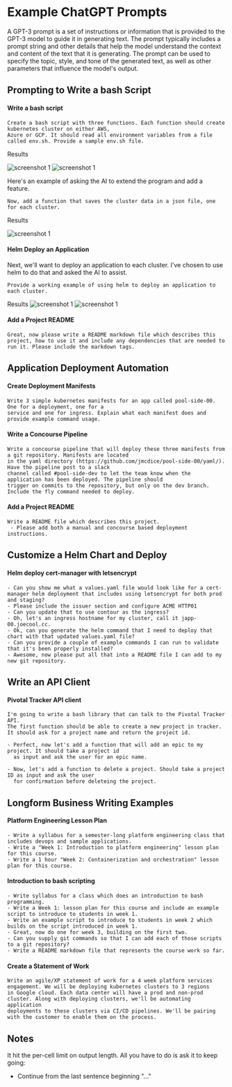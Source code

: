 # Example ChatGPT Prompts

A GPT-3 prompt is a set of instructions or information that is provided to the GPT-3 model to guide it in generating text. The prompt typically includes a prompt string and other details that help the model understand the context and content of the text that it is generating. The prompt can be used to specify the topic, style, and tone of the generated text, as well as other parameters that influence the model's output.

## Prompting to Write a bash Script

#### Write a bash script
```console
Create a bash script with three functions. Each function should create kubernetes cluster on either AWS, 
Azure or GCP. It should read all environment variables from a file called env.sh. Provide a sample env.sh file.  
```
Results

![screenshot 1](ss-1.png "chatgpt output")
![screenshot 1](ss-2.png "chatgpt output")

Here's an example of asking the AI to extend the program and add a feature.
```console
Now, add a function that saves the cluster data in a json file, one for each cluster. 
```
Results

![screenshot 1](ss-3.png "chatgpt output")

#### Helm Deploy an Application 

Next, we'll want to deploy an application to each cluster. I've chosen to use helm to do that and asked the AI to assist.

```console
Provide a working example of using helm to deploy an application to each cluster.  
```

Results
![screenshot 1](ss-4.png "chatgpt output")
![screenshot 1](ss-5.png "chatgpt output")

#### Add a Project README
```console
Great, now please write a README markdown file which describes this project, how to use it and include any dependencies that are needed to run it. Please include the markdown tags.
```

## Application Deployment Automation

#### Create Deployment Manifests
```console
Write 3 simple kubernetes manifests for an app called pool-side-00. One for a deployment, one for a 
service and one for ingress. Explain what each manifest does and provide example command usage. 
```

#### Write a Concourse Pipeline 
```console
Write a concourse pipeline that will deploy these three manifests from a git repository. Manifests are located
in the yaml directory (https://github.com/jmcdice/pool-side-00/yaml/). Have the pipeline post to a slack
channel called #pool-side-dev to let the team know when the application has been deployed. The pipeline should 
trigger on commits to the repository, but only on the dev branch. Include the fly command needed to deploy.
```

#### Add a Project README 
```console
Write a README file which describes this project.
 - Please add both a manual and concourse based deployment instructions.
 ```

## Customize a Helm Chart and Deploy 

#### Helm deploy cert-manager with letsencrypt
```console
- Can you show me what a values.yaml file would look like for a cert-manager helm deployment that includes using letsencrypt for both prod and staging? 
- Please include the issuer section and configure ACME HTTP01
- Can you update that to use contour as the ingress? 
- Oh, let's an ingress hostname for my cluster, call it japp-00.joecool.cc. 
- Ok, can you generate the helm command that I need to deploy that chart with that updated values.yaml file? 
- Can you provide a couple of example commands I can run to validate that it's been properly installed? 
- Awesome, now please put all that into a README file I can add to my new git repository. 
```

## Write an API Client

#### Pivotal Tracker API client
```console
I'm going to write a bash library that can talk to the Pivotal Tracker API. 
The first function should be able to create a new project in tracker. 
It should ask for a project name and return the project id. 

- Perfect, now let's add a function that will add an epic to my project. It should take a project id 
  as input and ask the user for an epic name.  

- Now, let's add a function to delete a project. Should take a project ID as input and ask the user
  for confirmation before deleteing the project.
```

## Longform Business Writing Examples

#### Platform Engineering Lesson Plan
```console
- Write a syllabus for a semester-long platform engineering class that includes devops and sample applications.
- Write a "Week 1: Introduction to platform engineering" lesson plan for this course. 
- Write a 1 hour "Week 2: Containerization and orchestration" lesson plan for this course.
```

#### Introduction to bash scripting
```console
- Write syllabus for a class which does an introduction to bash programming.
- Write a Week 1: lesson plan for this course and include an example script to introduce to students in week 1. 
- Write an example script to introduce to students in week 2 which builds on the script introduced in week 1. 
- Great, now do one for week 3, building on the first two. 
- Can you supply git commands so that I can add each of those scripts to a git repository? 
- Write a README markdown file that represents the course work so far. 
```

#### Create a Statement of Work
```console
Write an agile/XP statement of work for a 4 week platform services engagement. We will be deploying kubernetes clusters to 3 regions
in Google cloud. Each data center will have a prod and non-prod cluster. Along with deploying clusters, we'll be automating application 
deployments to these clusters via CI/CD pipelines. We'll be pairing with the customer to enable them on the process.
```

## Notes
It hit the per-cell limit on output length. All you have to do is ask it to keep going:
- Continue from the last sentence beginning "..."

